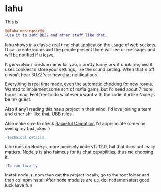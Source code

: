 # Iahu
This is 
```diff
@@Iahu mesingear@@
+Use it to send BUZZ and other stuff like that.
```


Iahu shows in a classic real time chat application the usage of web sockets. U can create rooms and the people present there will see ur messages and will be
notified if u leave.

It generates a random name for you, a pretty funny one if u ask me, and it uses cookies to store your settings, like the sound setting. When that is off u won't 
hear BUZZ's or new chat notifications.

Everything is real time made, even the automatic checking for new rooms. Wanted to implement some sort of mafia game, but i'd need about 7 more hours lmao.
Feel free to do whatever u want with the code, if u like Node.js be my guest.

Also if any1 reading this has a project in their mind, i'd love joining a team and other shit like that. UBB rules.

Also make sure to check <a href = 'https://racnetulcarpatilor.ro' target='_blank'>Racnetul Carpatilor</a>, I'd appreaciate someone seeing my bad jokes :)

```diff
-Technical details
```
Iahu runs on Node.js, more precisely node v12.12.0, but that does not really matters.
Node.js is also faimous for its chat capabilities, thus me choosing it.

```diff
!To run locally
```
Install node.js, npm
then get the project locally, go to the root folder and then do: npm install
After node modules are up, do: nodemon start
good luck have fun
